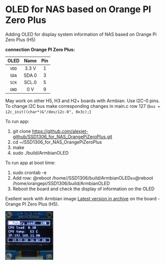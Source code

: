 # OLED for NAS based on Orange PI Zero Plus
Adding OLED for display system information of NAS based on Orange Pi Zero Plus (H5)

**connection Orange PI Zero Plus:**

| OLED |    Name   |  Pin  |
|:----:|:---------:|:-----:|
|`VDD` |    3.3 V  |   1   |
|`SDA` |   SDA.0   |   3   |
|`SCK` |   SCL.0   |   5   |
|`GND` |    0 V    |   9   |

May work on other H5, H3 and H2+ boards with Armbian.
Use I2C-0 pins.
To change I2C bus make corresponding changes in main.c row 127 (`bus = i2c_init((char*)&"/dev/i2c-0", 0x3c);`)

To run app:
1. git clone https://github.com/alexjet-github/SSD1306_for_NAS_OrangePiZeroPlus.git
2. cd ~/SSD1306_for_NAS_OrangePiZeroPlus
3. make
4. sudo ./build/ArmbianOLED

To run app at boot time:
1. sudo crontab -e
2. Add row: @reboot /home/<your username here>/SSD1306/build/ArmbianOLED` ex `@reboot /home/orangepi/SSD1306/build/ArmbianOLED
3. Reboot the board and check the display of information on the OLED

Exellent work with Armbian image [Latest version in archive](https://k-space.ee.armbian.com/archive/orangepizeroplus/archive/) on the board - Orange PI Zero Plus (H5).  

<p align="left">
 <img width="30%" src="https://github.com/alexjet-github/SSD1306_for_NAS_OrangePiZeroPlus/blob/master/image/Display_of_Information.jpg" alt="qr"/>
</p>
